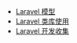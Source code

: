 * [Laravel 模型](/Laravel-model/Laravel-model-tips.html)
* [Laravel 类库使用](/Laravel-3rd-party/Laravel-常用第三方类库.html)
* [Laravel 开发收集](/Laravel-feature/Laravel-best-practices.html)
